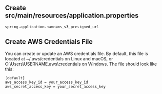 ## Create src/main/resources/application.properties
```
spring.application.name=ms_s3_presigned_url
```

## Create AWS Credentials File
You can create or update an AWS credentials file. By default, this file is located at ~/.aws/credentials on Linux and macOS, or C:\Users\USERNAME\.aws\credentials on Windows. The file should look like this:
```
[default]
aws_access_key_id = your_access_key_id
aws_secret_access_key = your_secret_access_key
```